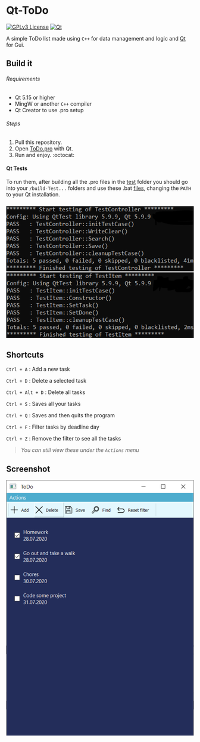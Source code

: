 # Qt-ToDo

[![GPLv3 License](https://img.shields.io/badge/License-GPL%20v3-yellow.svg)](https://opensource.org/licenses/)
[![Qt](https://camo.githubusercontent.com/20b46b5f6c00149c9909f644845e4b17cdb94941/68747470733a2f2f696d672e736869656c64732e696f2f62616467652f51742d716d616b652d677265656e2e737667)](https://github.com/qt)

A simple ToDo list made using `C++` for data management and logic and [Qt](https://github.com/qt) for Gui.

## Build it

###### Requirements

* Qt 5.15 or higher
* MingW or another `C++` compiler
* Qt Creator to use .pro setup

###### Steps

1. Pull this repository.
2. Open [ToDo.pro](https://github.com/albbus-stack/ToDo/blob/master/ToDo.pro) with Qt.
3. Run and enjoy. :octocat:

#### Qt Tests

To run them, after building all the .pro files in the [test](https://github.com/albbus-stack/Qt-ToDo/tree/master/tests) folder you should go into your `/build-Test...` folders and use these .bat [files](https://github.com/albbus-stack/Qt-ToDo/blob/master/build/testController/TestController.bat), changing the `PATH` to your Qt installation.

#####
![Tests](https://github.com/albbus-stack/Qt-ToDo/blob/master/tests/Tests.png)

## Shortcuts

`Ctrl + A` : Add a new task

`Ctrl + D` : Delete a selected task

`Ctrl + Alt + D` : Delete all tasks

`Ctrl + S` : Saves all your tasks

`Ctrl + Q` : Saves and then quits the program

`Ctrl + F` : Filter tasks by deadline day

`Ctrl + Z` : Remove the filter to see all the tasks

> *You can still view these under the `Actions` menu*

## Screenshot

![Screenshot](https://github.com/albbus-stack/Qt-ToDo/blob/master/ToDo_capture.PNG)
